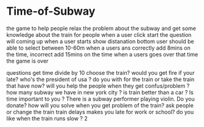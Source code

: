 # Time-of-Subway
the game to help people relax the problem about the subway and get some knowledge about the train for people
when a user click start the question will coming up
when a user starts show distanation bottom 
user should be able to select between 10-60m
when a users ans correctly add 8mins on the time, incorrect add 15mins on the time
when a users goes over that time the game is over 


questions get time divide by 10
choose the train?
would you get fire if your late?
who's the president of usa ?
do you with for the train or take the train that have now?
will you help the people when they get confus/problem ?
how many subway we have in new york city ?
is train better than a car ?
Is time important to you ?
There is a subway performer playing violin. Do you donate?
how will you solve when you get problem of the train? ask people or change the train
train delays makes you late for work or school?
do you like when the train runs slow ?
2
